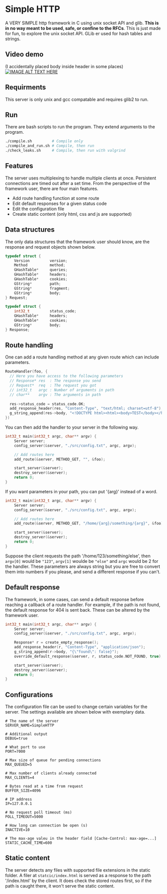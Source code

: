 # Simple HTTP
A VERY SIMPLE http framework in C using unix socket API and glib. **This is in no way meant to be used, safe, or confine to the RFCs**. This is just made for fun, to explore the unix socket API. GLib er used for hash tables and strings.

## Video demo
(I accidentally placed body inside header in some places)
[![IMAGE ALT TEXT HERE](https://img.youtube.com/vi/qSeQBJqXa98/maxresdefault.jpg)](https://www.youtube.com/watch?v=qSeQBJqXa98)

## Requirments
This server is only unix and gcc compatable and requires glib2 to run.

## Run
There are bash scripts to run the program. They extend arguments to the program.
```sh
./compile.sh         # Compile only
./compile_and_run.sh # Compile, then run
./check_leaks.sh     # Compile, then run with valgrind
```

## Features
The server uses multiplexing to handle multiple clients at once. Persistent connections are timed out after a set time. From the perspective of the framework user, there are four main features.
 * Add route handling function at some route
 * Edit default responses for a given status code
 * Edit the configuration file
 * Create static content (only html, css and js are supported)

## Data structures
The only data structures that the framework user should know, are the response and request objects shown below.
```C
typedef struct {
    Version         version;
    Method          method;
    GHashTable*     queries;
    GHashTable*     headers;
    GHashTable*     cookies;
    GString*        path;
    GString*        fragment;
    GString*        body;
} Request;
```
```C
typedef struct {
    int32_t         status_code;
    GHashTable*     headers;
    GHashTable*     cookies;
    GString*        body;
} Response;
```

## Route handling
One can add a route handling method at any given route which can include parameters.

```c
RouteHandler(foo, {
  // Here you have access to the following parameters
  // Response* res  : The response you send
  // Request*  req  : The request you got
  // int32_t   argc : Number of arguments in path
  // char**    argv : The arguments in path
  
  res->status_code = status_code.OK;
  add_response_header(res, "Content-Type", "text/html; charset=utf-8");
  g_string_append(res->body, "<!DOCTYPE html><html><body>TEST</body></html>");
})
```
You can then add the handler to your server in the following way.
```C
int32_t main(int32_t argc, char** argv) {
    Server server;
    config_server(&server, "./src/config.txt", argc, argv);

    // Add routes here
    add_route(&server, METHOD_GET, "", &foo);

    start_server(&server);
    destroy_server(&server);
    return 0;
}
```
If you want parameters in your path, you can put '{arg}' instead of a word. 
```C
int32_t main(int32_t argc, char** argv) {
    Server server;
    config_server(&server, "./src/config.txt", argc, argv);

    // Add routes here
    add_route(&server, METHOD_GET, "/home/{arg}/something/{arg}", &foo);

    start_server(&server);
    destroy_server(&server);
    return 0;
}
```
Suppose the client requests the path '/home/123/something/else', then `argv[0]` would be `"123"`, `argv[1]` woulde be `"else"` and `argc` would be 2 for the handler. These parameters are always string but you are free to convert them into numbers if you please, and send a different response if you can't.

## Default response
The framework, in some cases, can send a default response before reaching a callback of a route handler. For example, if the path is not found, the default response for 404 is sent back. These can be altered by the framework user.
```C
int32_t main(int32_t argc, char** argv) {
    Server server;
    config_server(&server, "./src/config.txt", argc, argv);

    Response* r = create_empty_response();
    add_response_header(r, "Content-Type", "application/json");
    g_string_append(r->body, "{\"found\": false}");
    override_default_response(&server, r, status_code.NOT_FOUND, true);

    start_server(&server);
    destroy_server(&server);
    return 0;
}
```

## Configurations
The configuration file can be used to change certain variables for the server. The settings available are shown below with exemplary data.
```
# The name of the server
SERVER_NAME=SimpleHTTP

# Additional output
DEBUG=true

# What port to use
PORT=7000

# Max size of queue for pending connections
MAX_QUEUED=5

# Max number of clients already connected
MAX_CLIENTS=4

# Bytes read at a time from request
BUFFER_SIZE=4096

# IP address
IP=127.0.0.1

# No request poll timeout (ms)
POLL_TIMEOUT=5000

# How long can connection be open (s)
INACTIVE=10

# The max-age valeu in the header field [Cache-Control: max-age=...]
STATIC_CACHE_TIME=600
```

## Static content
The server detects any files with supported file extensions in the static folder. A filer at `statcic/index.html` is served as a response to the path '/index.html' by the client. It does check the stored routes first, so if the path is caught there, it won't serve the static content. 
